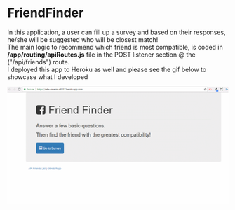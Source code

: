 # FriendFinder
In this application, a user can fill up a survey and based on their responses, he/she will be suggested who will be closest match!</br>
The main logic to recommend which friend is most compatible, is coded in <b>/app/routing/apiRoutes.js</b> file in the POST listener section @ the ("/api/friends") route.</br>
I deployed this app to Heroku as well and please see the gif below to showcase what I developed</br>

![](gifs/FriendsFinder.gif)